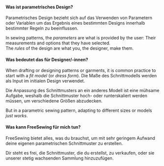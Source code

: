 ---
---

#### Was ist parametrisches Design?

Parametrisches Design bezieht sich auf das Verwenden von Parametern oder Variablen um das Ergebnis eines bestimmten Designs innerhalb bestimmter Regeln zu beeinflussen.

In sewing patterns, the _parameters_ are what is provided by the user: Their measurements and options that they have selected.\
The _rules_ of the design are what you, the designer, make them.

#### Was bedeutet das für Designer/-innen?

When drafting or designing patterns or garments, it is common practice to start with a _fit model_ (or _dress form_). Die Maße des Schnittmodells werden als Input im initialen Design verwendet.

Die Anpassung des Schnittmusters an ein anderes Modell ist eine mühsame Aufgabe, weshalb die Schnittmuster hoch- oder runterskaliert werden müssen, um verschiedene Größen abzudecken.

But in a parametric sewing pattern, adapting to different sizes or models _just works_.

#### Was kann FreeSewing für mich tun?

FreeSewing bietet alles, was du brauchst, um mit sehr geringem Aufwand deine eigenen parametrischen Schnittmuster zu erstellen.

Dir steht es frei, die Schnittmuster, die du erstellst, zu verkaufen, oder sie unserer stetig wachsenden Sammlung hinzuzufügen.
